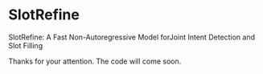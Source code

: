 # SlotRefine
SlotRefine: A Fast Non-Autoregressive Model forJoint Intent Detection and Slot Filling


Thanks for your attention. The code will come soon.
